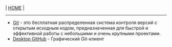 <p>
  <span>| <a href="https://github.com/vik-vavilikhin/vik-vavilikhin.github.io">HOME</a> |</span>
</p>
<hr>
<ul>
  <li>
    <a href="https://git-scm.com/">Git</a> - это бесплатная распределенная система контроля версий
    с открытым исходным кодом, предназначенная для быстрой и эффективной работы с небольшими и очень крупными проектами.
  </li>
  <li>
    <a href="https://desktop.github.com/">Desktop GitHub</a> - Графический Git-клиент
  </li> 
</ul>